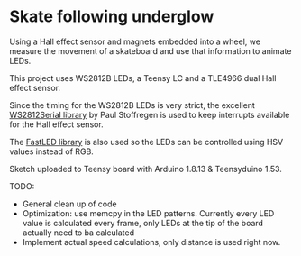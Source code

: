# Skate following underglow

Using a Hall effect sensor and magnets embedded into a wheel, we measure the movement of a skateboard and use that information to animate LEDs.

This project uses WS2812B LEDs, a Teensy LC and a TLE4966 dual Hall effect sensor.

Since the timing for the WS2812B LEDs is very strict, the excellent [WS2812Serial library](https://github.com/PaulStoffregen/WS2812Serial) by Paul Stoffregen is used to keep interrupts available for the Hall effect sensor.

The [FastLED library](https://github.com/FastLED/FastLED) is also used so the LEDs can be controlled using HSV values instead of RGB.

Sketch uploaded to Teensy board with Arduino 1.8.13 & Teensyduino 1.53.

TODO:
- General clean up of code
- Optimization: use memcpy in the LED patterns. Currently every LED value is calculated every frame, only LEDs at the tip of the board actually need to ba calculated
- Implement actual speed calculations, only distance is used right now.  
